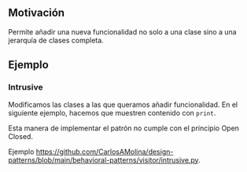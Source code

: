 ## Motivación

Permite añadir una nueva funcionalidad no solo a una clase sino a una jerarquía de clases completa.

## Ejemplo

### Intrusive

Modificamos las clases a las que queramos añadir funcionalidad. En el siguiente ejemplo, hacemos que muestren contenido con `print`.

Esta manera de implementar el patrón no cumple con el principio Open Closed.

Ejemplo <https://github.com/CarlosAMolina/design-patterns/blob/main/behavioral-patterns/visitor/intrusive.py>.


